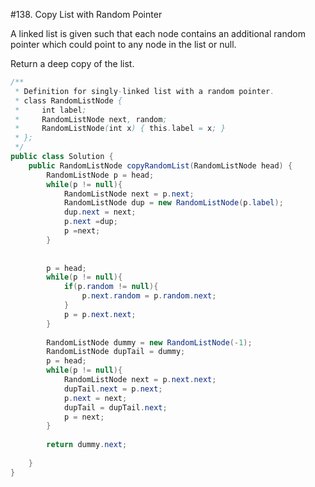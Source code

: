 #138. Copy List with Random Pointer  

A linked list is given such that each node contains an additional random pointer which could point to any node in the list or null.

Return a deep copy of the list.

```java
/**
 * Definition for singly-linked list with a random pointer.
 * class RandomListNode {
 *     int label;
 *     RandomListNode next, random;
 *     RandomListNode(int x) { this.label = x; }
 * };
 */
public class Solution {
    public RandomListNode copyRandomList(RandomListNode head) {
        RandomListNode p = head;
        while(p != null){
            RandomListNode next = p.next;
            RandomListNode dup = new RandomListNode(p.label);
            dup.next = next;
            p.next =dup;
            p =next;
        }
        
        
        p = head;
        while(p != null){
            if(p.random != null){
                p.next.random = p.random.next;
            }
            p = p.next.next;
        }
        
        RandomListNode dummy = new RandomListNode(-1);
        RandomListNode dupTail = dummy;
        p = head;
        while(p != null){
            RandomListNode next = p.next.next;
            dupTail.next = p.next;
            p.next = next;
            dupTail = dupTail.next;
            p = next;
        }
        
        return dummy.next;
        
    }
}
```